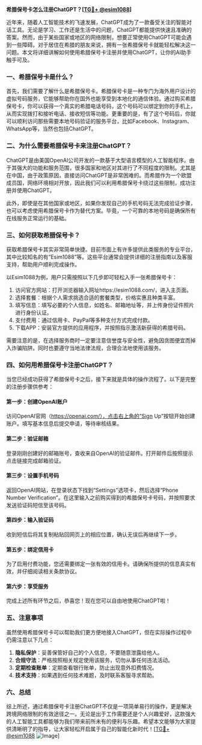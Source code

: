 **希腊保号卡怎么注册ChatGPT？[[TG💪+ @esim1088](https://t.me/s/esim1088)]**

近年来，随着人工智能技术的飞速发展，ChatGPT成为了一款备受关注的智能对话工具。无论是学习、工作还是生活中的问题，ChatGPT都能提供快速且准确的答案。然而，由于某些国家或地区的网络限制，想要正常使用ChatGPT可能会遇到一些障碍。对于居住在希腊的朋友来说，拥有一张希腊保号卡就能轻松解决这一问题。本文将详细讲解如何使用希腊保号卡注册并使用ChatGPT，让你的AI助手触手可及。

### 一、希腊保号卡是什么？

首先，我们需要了解什么是希腊保号卡。希腊保号卡是一种专门为海外用户设计的虚拟号码服务，它能够帮助你在国外也能享受到本地化的通信体验。通过购买希腊保号卡，你可以获得一个真实的希腊电话号码，这个号码可以绑定到你的手机上，从而实现拨打和接听电话、接收短信等功能。更重要的是，有了这个号码后，你就可以顺利访问那些需要本地号码验证的服务平台，比如Facebook、Instagram、WhatsApp等，当然也包括ChatGPT。

### 二、为什么需要希腊保号卡来注册ChatGPT？

ChatGPT是由美国OpenAI公司开发的一款基于大型语言模型的人工智能程序。由于其强大的功能和服务范围，很多国家和地区对其进行了不同程度的限制。尤其是在中国，由于政策原因，直接访问ChatGPT是非常困难的。而希腊作为一个欧盟成员国，网络环境相对开放，因此我们可以利用希腊保号卡绕过这些限制，成功注册并使用ChatGPT。

此外，即使是在其他国家或地区，如果你发现自己的手机号码无法完成验证步骤，也可以考虑使用希腊保号卡作为替代方案。毕竟，一个可靠的本地号码是确保所有在线服务正常运行的基础。

### 三、如何获取希腊保号卡？

获取希腊保号卡其实非常简单快捷。目前市面上有许多提供此类服务的专业平台，其中比较知名的有“Esim1088”等。这些平台通常会提供详细的注册指南以及客服支持，帮助用户顺利完成操作。

以Esim1088为例，用户只需按照以下几步即可轻松入手一张希腊保号卡：

1. 访问官方网站：打开浏览器输入网址https://esim1088.com/，进入主页面。
2. 选择套餐：根据个人需求挑选合适的套餐类型，价格实惠且种类丰富。
3. 填写信息：填写必要的个人信息，如姓名、邮箱地址等，并上传身份证件照片进行身份认证。
4. 支付费用：通过信用卡、PayPal等多种支付方式完成付款。
5. 下载APP：安装官方提供的应用程序，并按照指示激活新获得的希腊号码。

需要注意的是，在选择服务商时一定要注意信誉度与安全性，避免因贪图便宜而掉入诈骗陷阱。同时也要遵守当地法律法规，合理合法地使用该服务。

### 四、如何用希腊保号卡注册ChatGPT？

当您已经成功获得了希腊保号卡之后，接下来就是具体的操作流程了。以下是完整的注册步骤供参考：

#### 第一步：创建OpenAI账户
访问OpenAI官网（https://openai.com/），点击右上角的“Sign Up”按钮开始创建账户。填写基本信息后提交申请，等待审核结果。

#### 第二步：验证邮箱
登录刚刚创建好的邮箱账号，查收来自OpenAI的验证邮件。打开邮件后按照提示点击链接完成邮箱验证。

#### 第三步：设置手机号码
返回OpenAI网站，在登录状态下找到“Settings”选项卡，然后选择“Phone Number Verification”。在这里输入之前购买得到的希腊保号卡号码，并按照要求发送验证码短信至该号码。

#### 第四步：输入验证码
收到短信后将其复制粘贴回网页上的相应位置，确认无误后再继续下一步。

#### 第五步：绑定信用卡
为了启用付费功能，您还需要绑定一张有效的信用卡。请确保所提供的信息真实有效，并仔细阅读相关条款协议。

#### 第六步：享受服务
完成上述所有环节之后，恭喜您！现在您可以自由地使用ChatGPT啦！

### 五、注意事项

虽然使用希腊保号卡可以帮助我们更方便地接入ChatGPT，但在实际操作过程中仍需注意以下几点：

1. **隐私保护**：妥善保管好自己的个人信息，不要随意泄露给他人。
2. **合规守法**：严格按照相关规定使用该服务，切勿从事任何违法活动。
3. **定期检查账单**：定期查看银行账单，防止出现意外扣费情况。
4. **技术支持**：如果遇到任何技术难题，及时联系客服寻求帮助。

### 六、总结

综上所述，通过希腊保号卡注册ChatGPT不仅是一项简单易行的操作，更是解决跨境网络限制的有效途径之一。无论是出于工作需要还是个人兴趣爱好，这款强大的人工智能工具都能够为我们带来前所未有的便利与乐趣。希望本文能够为大家提供清晰明了的指导，让大家轻松开启属于自己的智能化新时代！[[TG💪+ @esim1088](https://t.me/s/esim1088) ![Image](https://i.postimg.cc/4NQfJmqS/Snipaste-2025-05-13-00-14-12.png)]